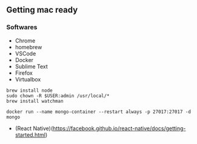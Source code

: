 ## Getting mac ready

### Softwares
- Chrome
- homebrew
- VSCode
- Docker
- Sublime Text
- Firefox
- Virtualbox

```
brew install node
sudo chown -R $USER:admin /usr/local/*
brew install watchman

docker run --name mongo-container --restart always -p 27017:27017 -d mongo
```

- (React Native)(https://facebook.github.io/react-native/docs/getting-started.html)
